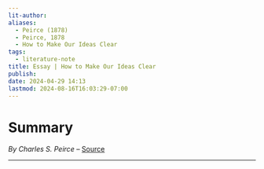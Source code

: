 ```yaml
---
lit-author: 
aliases:
  - Peirce (1878)
  - Peirce, 1878
  - How to Make Our Ideas Clear
tags:
  - literature-note
title: Essay | How to Make Our Ideas Clear
publish: 
date: 2024-04-29 14:13
lastmod: 2024-08-16T16:03:29-07:00
---
```

# Summary

*By Charles S. Peirce* – [Source](https://courses.media.mit.edu/2004spring/mas966/Peirce%201878%20Make%20Ideas%20Clear.pdf)

---
